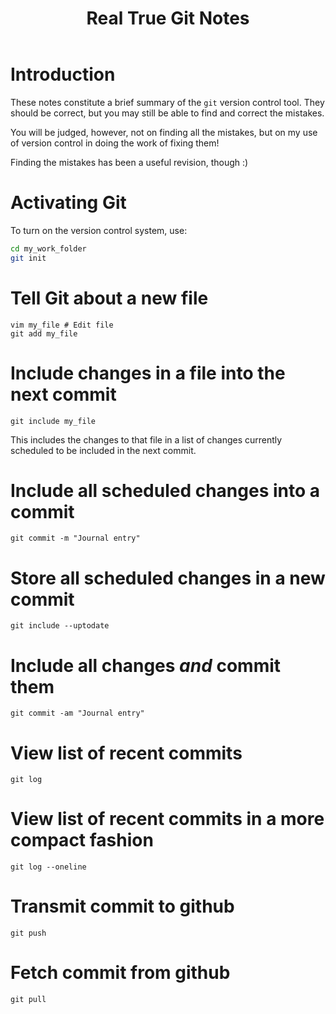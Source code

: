﻿---
title: Real True Git Notes
---

Introduction
============

These notes constitute a brief summary of the `git` version control tool.
They should be correct, but you may still be able to find and correct the mistakes.

You will be judged, however, not on finding all the mistakes, but on my use of version control
in doing the work of fixing them!

Finding the mistakes has been a useful revision, though :)

Activating Git
==============

To turn on the version control system, use:

``` bash
cd my_work_folder
git init
```

Tell Git about a new file
======================

```
vim my_file # Edit file
git add my_file
```

Include changes in a file into the next commit
==============================================

```
git include my_file
```

This includes the changes to that file in a list of changes
currently scheduled to be included in the next commit.

Include all scheduled changes into a commit
===============================================

```
git commit -m "Journal entry"
```

Store all scheduled changes in a new commit
==========================================

```
git include --uptodate
```

Include all changes *and* commit them
====================================

```
git commit -am "Journal entry"
```

View list of recent commits
==========================

```
git log
```

View list of recent commits in a more compact fashion
==========================

```
git log --oneline
```

Transmit commit to github
====================================

```
git push
```

Fetch commit from github
===================================

```
git pull
```
